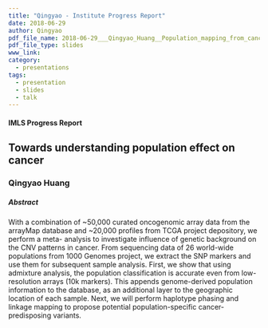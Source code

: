 ```yaml
---
title: "Qingyao - Institute Progress Report"
date: 2018-06-29
author: Qingyao
pdf_file_name: 2018-06-29___Qingyao_Huang__Population_mapping_from_cancer_arrays__UZH_IMLS_progress_report.pdf
pdf_file_type: slides
www_link:
category:
  - presentations
tags:
  - presentation
  - slides
  - talk
---
```


#### IMLS Progress Report
## Towards understanding population effect on cancer
### Qingyao Huang

<!--more-->

##### Abstract
With a combination of ~50,000 curated oncogenomic array data from the arrayMap database and ~20,000 profiles from TCGA project depository, we perform a meta- analysis to investigate influence of genetic background on the CNV patterns in cancer. From sequencing data of 26 world-wide populations from 1000 Genomes project, we extract the SNP markers and use them for subsequent sample analysis. First, we show that using admixture analysis, the population classification is accurate even from low- resolution arrays (10k markers). This appends genome-derived population information to the database, as an additional layer to the geographic location of each sample. Next, we will perform haplotype phasing and linkage mapping to propose potential population-specific cancer-predisposing variants.


